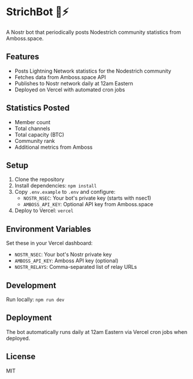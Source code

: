 # StrichBot 🤖⚡

A Nostr bot that periodically posts Nodestrich community statistics from Amboss.space.

## Features

- Posts Lightning Network statistics for the Nodestrich community
- Fetches data from Amboss.space API
- Publishes to Nostr network daily at 12am Eastern
- Deployed on Vercel with automated cron jobs

## Statistics Posted

- Member count
- Total channels
- Total capacity (BTC)
- Community rank
- Additional metrics from Amboss

## Setup

1. Clone the repository
2. Install dependencies: `npm install`
3. Copy `.env.example` to `.env` and configure:
   - `NOSTR_NSEC`: Your bot's private key (starts with nsec1)
   - `AMBOSS_API_KEY`: Optional API key from Amboss.space
4. Deploy to Vercel: `vercel`

## Environment Variables

Set these in your Vercel dashboard:

- `NOSTR_NSEC`: Your bot's Nostr private key
- `AMBOSS_API_KEY`: Amboss API key (optional)
- `NOSTR_RELAYS`: Comma-separated list of relay URLs

## Development

Run locally: `npm run dev`

## Deployment

The bot automatically runs daily at 12am Eastern via Vercel cron jobs when deployed.

## License

MIT